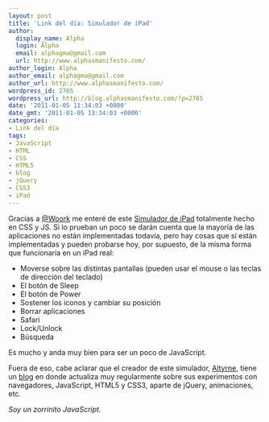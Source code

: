 ```yaml
---
layout: post
title: 'Link del día: Simulador de iPad'
author:
  display_name: Alpha
  login: Alpha
  email: alphagma@gmail.com
  url: http://www.alphasmanifesto.com/
author_login: Alpha
author_email: alphagma@gmail.com
author_url: http://www.alphasmanifesto.com/
wordpress_id: 2765
wordpress_url: http://blog.alphasmanifesto.com/?p=2765
date: '2011-01-05 11:34:03 +0000'
date_gmt: '2011-01-05 13:34:03 +0000'
categories:
- Link del día
tags:
- JavaScript
- HTML
- CSS
- HTML5
- blog
- jQuery
- CSS3
- iPad
---
```


Gracias a [@Woork](http://twitter.com/Woork/status/22338930942672896) me enteré de este [Simulador de iPad](http://alexw.me/ipad/) totalmente hecho en CSS y JS. Si lo prueban un poco se darán cuenta que la mayoría de las aplicaciones no están implementadas todavía, pero hay cosas que sí están implementadas y pueden probarse hoy, por supuesto, de la misma forma que funcionaría en un iPad real:

- Moverse sobre las distintas pantallas (pueden usar el mouse o las teclas de dirección del teclado)
- El botón de Sleep
- El botón de Power
- Sostener los iconos y cambiar su posición
- Borrar aplicaciones
- Safari
- Lock/Unlock
- Búsqueda

Es mucho y anda muy bien para ser un poco de JavaScript.

Fuera de eso, cabe aclarar que el creador de este simulador, [Altyrne](http://twitter.com/altryne), tiene un [blog](http://alexw.me/) en donde actualiza muy regularmente sobre sus experimentos con navegadores, JavaScript, HTML5 y CSS3, aparte de jQuery, animaciones, etc.

_Soy un zorrinito JavaScript._
